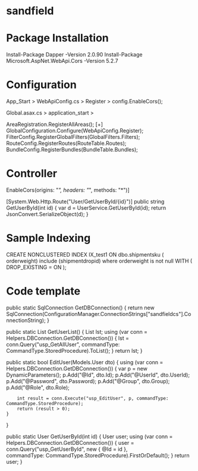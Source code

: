 # sandfield

# Package Installation

Install-Package Dapper -Version 2.0.90
Install-Package Microsoft.AspNet.WebApi.Cors -Version 5.2.7
 
# Configuration

App_Start > WebApiConfig.cs  > Register >  config.EnableCors(); 


Global.asax.cs > application_start > 

 AreaRegistration.RegisterAllAreas();
 [+] GlobalConfiguration.Configure(WebApiConfig.Register);
 FilterConfig.RegisterGlobalFilters(GlobalFilters.Filters);
 RouteConfig.RegisterRoutes(RouteTable.Routes);
 BundleConfig.RegisterBundles(BundleTable.Bundles);
 
<connectionStrings>
  <add name="sandfieldcs" connectionString="Data Source=DESKTOP-AM4N82T\SQLEXPRESS;Initial Catalog=orangeapp2;user id=admin;Password=admin123" providerName="System.Data.SqlClient" />
</connectionStrings>
  
 
 
# Controller 

EnableCors(origins: "*", headers: "*", methods: "*")]
  
[System.Web.Http.Route("User/GetUserById/{id}")]
public string GetUserById(int id)
{
	var d = UserService.GetUserById(id);
	return JsonConvert.SerializeObject(d);
}



# Sample Indexing
 
CREATE NONCLUSTERED INDEX IX_test1
 ON dbo.shipmentsku ( orderweight) 
 include (shipmentdropid)
 where  orderweight is not null
 WITH ( DROP_EXISTING = ON );
 
 
  
# Code template

public static SqlConnection GetDBConnection()
{
	return new SqlConnection(ConfigurationManager.ConnectionStrings["sandfieldcs"].ConnectionString);
}


public static List<User> GetUserList()
{
	List<User> lst;
	using (var conn = Helpers.DBConnection.GetDBConnection())
	{
		lst = conn.Query<User>("usp_GetAllUser", commandType: CommandType.StoredProcedure).ToList();
	}
	return lst;
}

public static bool EditUser(Models.User dto)
{ 
	using (var conn = Helpers.DBConnection.GetDBConnection())
	{
		var p = new DynamicParameters();
		p.Add("@Id", dto.Id);
		p.Add("@UserId", dto.UserId);
		p.Add("@Password", dto.Password);
		p.Add("@Group", dto.Group);
		p.Add("@Role", dto.Role);

		int result = conn.Execute("usp_EditUser", p, commandType: CommandType.StoredProcedure); 
		return (result > 0);
	} 
}

public static User GetUserById(int id)
{ 
	User user;
	using (var conn = Helpers.DBConnection.GetDBConnection())
	{
		user = conn.Query<User>("usp_GetUserById", new { @Id = id },  
			commandType: CommandType.StoredProcedure).FirstOrDefault();
	}
	return user;
}

